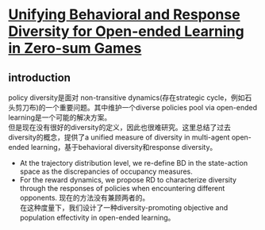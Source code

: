 # [Unifying Behavioral and Response Diversity for Open-ended Learning in Zero-sum Games](https://arxiv.org/pdf/2106.04958.pdf)

## introduction
policy diversity是面对 non-transitive dynamics(存在strategic cycle，例如石头剪刀布)的一个重要问题。其中维护一个diverse policies pool via open-ended learning是一个可能的解决方案。  
但是现在没有很好的diversity的定义，因此也很难研究。这里总结了过去diversity的概念，提供了a unified measure of diversity in multi-agent open-ended learning，基于behavioral diversity和response diversity。  
+ At the trajectory distribution level, we re-define BD in the state-action space as the discrepancies of occupancy measures.  
+ For the reward dynamics, we propose RD to characterize diversity through the responses of policies when encountering different opponents. 
现在的方法没有兼顾两者的。  
在这种度量下，我们设计了一种diversity-promoting objective and population effectivity in open-ended learning。
